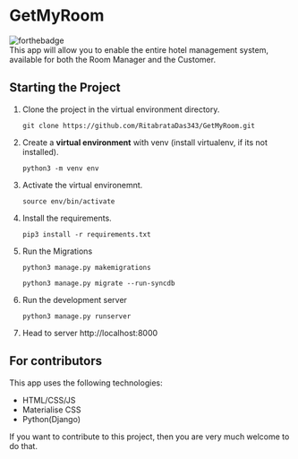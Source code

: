 # GetMyRoom

![forthebadge](https://forthebadge.com/images/badges/made-with-python.svg)<br>
This app will allow you to enable the entire hotel management system, available for both the Room Manager and the Customer.

##  Starting the Project

1. Clone the project in the virtual environment directory.

    ```
    git clone https://github.com/RitabrataDas343/GetMyRoom.git

    ```

2. Create a **virtual environment** with venv (install virtualenv, if its not installed).

    ```
    python3 -m venv env

    ```

3. Activate the virtual environemnt.
    ```
    source env/bin/activate

    ```
    
4. Install the requirements.

    ```
    pip3 install -r requirements.txt

    ```


5. Run the Migrations
    ```
    python3 manage.py makemigrations

    python3 manage.py migrate --run-syncdb

    ```
6. Run the development server
    ```
    python3 manage.py runserver

    ```
7. Head to server http://localhost:8000


## For contributors

This app uses the following technologies:

+ HTML/CSS/JS
+ Materialise CSS
+ Python(Django)

If you want to contribute to this project, then you are very much welcome to do that.
